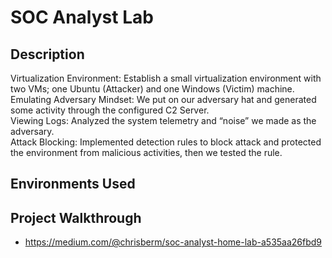 # SOC Analyst Lab

<h2>Description</h2>
Virtualization Environment: Establish a small virtualization environment with two VMs; one Ubuntu (Attacker) and one Windows (Victim) machine.<br>
Emulating Adversary Mindset: We put on our adversary hat and generated some activity through the configured C2 Server.<br>
Viewing Logs: Analyzed the system telemetry and “noise” we made as the adversary.<br>
Attack Blocking: Implemented detection rules to block attack and protected the environment from malicious activities, then we tested the rule.<br>
<h2>Environments Used </h2>

<h2>Project Walkthrough</h2>

- https://medium.com/@chrisberm/soc-analyst-home-lab-a535aa26fbd9

</body>
</html>
